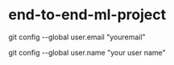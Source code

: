 # end-to-end-ml-project

git config --global user.email "youremail"

git config --global user.name "your user name"